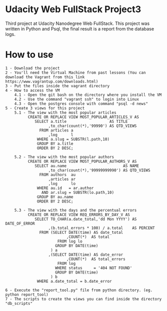 # Udacity Web FullStack Project3
Third project at Udacity Nanodegree Web FullStack.
This project was written in Python and Psql, the final result is a report from the database logs. 



# How to use
    1 - Download the project
    2 - You'll need the Virtual Machine from past lessons (You can download the Vagrant from this link https://www.vagrantup.com/downloads.html)
    3 - Put the files inside the vagrant directory
    4 - How to access the VM
        4.1 - Open the git bash on the directory where you install the VM
        4.2 - Use the command "vagrant ssh" to login into Linux
        4.3 - Open the postgres console with command "psql -d news" 
    5 - Create 3 views for this project
        5.1 - The view with the most popular articles
              CREATE OR REPLACE VIEW MOST_POPULAR_ARTICLES_V AS
                 SELECT a.title                   AS TITLE
                       ,to_char(count(*),'99990') AS QTD_VIEWS
                   FROM articles a
                       ,log      l
                  WHERE a.slug = SUBSTR(l.path,10)
                  GROUP BY a.title 
                  ORDER BY 2 DESC;

        5.2 - The view with the most popular authors
              CREATE OR REPLACE VIEW MOST_POPULAR_AUTHORS_V AS
                 SELECT au.name                         AS NAME
                       ,to_char(count(*),'99999999990') AS QTD_VIEWS
                   FROM authors  au
                       ,articles ar
                       ,log      lo
                  WHERE au.id   = ar.author
                    AND ar.slug = SUBSTR(lo.path,10)
                  GROUP BY au.name
                  ORDER BY 2 DESC;

        5.3 - The view with the days and the percentual errors
              CREATE OR REPLACE VIEW REQ_ERRORS_BY_DAY_V AS
                 SELECT TO_CHAR(a.date_total,'dd Mon YYYY') AS DATE_OF_ERROR
                       ,(b.total_errors * 100) / a.total    AS PERCENT   
                   FROM (SELECT DATE(time) AS date_total 
                               ,COUNT(*)  AS total
                           FROM log lo
                          GROUP BY DATE(time)
		                ) a 
	                   ,(SELECT DATE(time) AS date_error 
                               ,COUNT(*)  AS total_errors
                           FROM log
                          WHERE status     = '404 NOT FOUND'           
                          GROUP BY DATE(time)
		                ) b		
                  WHERE a.date_total = b.date_error

    6 - Execute the "report_tool.py" file from python directory. (eg. python report_tool)
    7 - The scripts to create the views you can find inside the directory "db_scripts"
